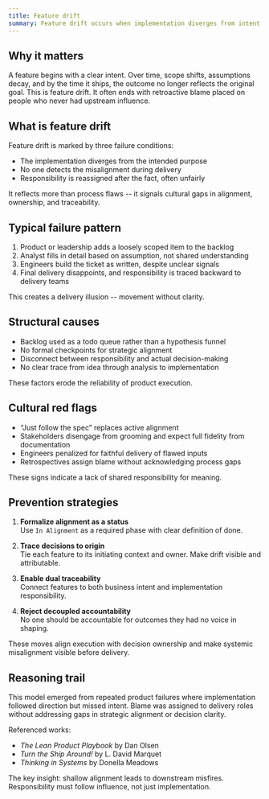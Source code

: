 ```yaml
---
title: Feature drift
summary: Feature drift occurs when implementation diverges from intent and accountability shifts to those without decision-making input.
---
```


## Why it matters

A feature begins with a clear intent. Over time, scope shifts, assumptions decay, and by the time it ships, the outcome no longer reflects the original goal. This is feature drift. It often ends with retroactive blame placed on people who never had upstream influence.

## What is feature drift

Feature drift is marked by three failure conditions:

- The implementation diverges from the intended purpose  
- No one detects the misalignment during delivery  
- Responsibility is reassigned after the fact, often unfairly

It reflects more than process flaws  --  it signals cultural gaps in alignment, ownership, and traceability.

## Typical failure pattern

1. Product or leadership adds a loosely scoped item to the backlog  
2. Analyst fills in detail based on assumption, not shared understanding  
3. Engineers build the ticket as written, despite unclear signals  
4. Final delivery disappoints, and responsibility is traced backward to delivery teams

This creates a delivery illusion  --  movement without clarity.

## Structural causes

- Backlog used as a todo queue rather than a hypothesis funnel  
- No formal checkpoints for strategic alignment  
- Disconnect between responsibility and actual decision-making  
- No clear trace from idea through analysis to implementation

These factors erode the reliability of product execution.

## Cultural red flags

- “Just follow the spec” replaces active alignment  
- Stakeholders disengage from grooming and expect full fidelity from documentation  
- Engineers penalized for faithful delivery of flawed inputs  
- Retrospectives assign blame without acknowledging process gaps

These signs indicate a lack of shared responsibility for meaning.

## Prevention strategies

1. **Formalize alignment as a status**  
   Use `In Alignment` as a required phase with clear definition of done.

2. **Trace decisions to origin**  
   Tie each feature to its initiating context and owner. Make drift visible and attributable.

3. **Enable dual traceability**  
   Connect features to both business intent and implementation responsibility.

4. **Reject decoupled accountability**  
   No one should be accountable for outcomes they had no voice in shaping.

These moves align execution with decision ownership and make systemic misalignment visible before delivery.

## Reasoning trail

This model emerged from repeated product failures where implementation followed direction but missed intent. Blame was assigned to delivery roles without addressing gaps in strategic alignment or decision clarity.

Referenced works:

- *The Lean Product Playbook* by Dan Olsen  
- *Turn the Ship Around!* by L. David Marquet  
- *Thinking in Systems* by Donella Meadows

The key insight: shallow alignment leads to downstream misfires. Responsibility must follow influence, not just implementation.
